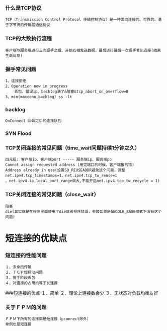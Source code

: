 ### 什么是TCP协议
    TCP（Transmission Control Protocol 传输控制协议）是一种面向连接的、可靠的、基于字节流的传输层通信协议

### TCP的大致执行流程
    客户端与服务端进行三次握手之后，开始互相发送数据，最后进行最后一次握手关闭连接(结束生命周期)
    
### 握手常见问题
    1、连接拒绝
    2、Operation now in progress
        丢包、错误ip、backlog满了&阻塞&tcp_abort_on_overflow=0
    3、min(maxconn,backlog) ss -lt
    
### backlog
    OnConnect 回调之后的连接队列
    
### SYN Flood

### TCP关闭连接的常见问题（time_wait问题持续1分钟之久）
    四元组: 客户端ip、客户端port ----- 服务端ip、服务端po
    Cannot assign requested address (用完端口的时候，客户端报的错)
    Address already in use(设置SO_REUSEADDR避免这个问题，调整net.ipv4.tcp_timestamps=1、net.ipv4.tcp_tw_reuse=1
    、net.ipv4.ip_local_port_range调大,不能开启net.ipv4.tcp_tw_recycle = 1)   
    
### TCP关闭连接的常见问题（close_wait）
    阻塞
    die(其实就是在程序里面使用了die或者程序错误，参数如果是SWOOLE_BASE模式下没有这个问题)  
    

# 短连接的优缺点
### 短连接的性能问题
    １、多余的传输
    ２、ＴＣＰ慢启动问题
    ３、握手阶段丢包
    ４、对连接的占用约等于长连接
###短连接的优点
    １、简单
    ２、理论上连接数会少
    ３、无状态对负载均衡友好     
    
### 关于ＦＰＭ的问题
    ＦＰＭ下所有的连接都是短连接（pconnect除外）
    单例也是短连接 
    